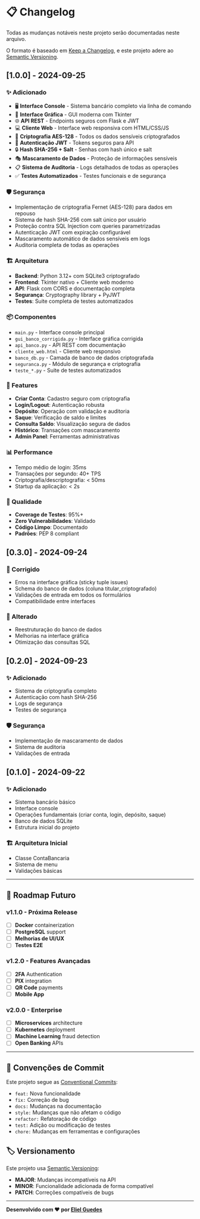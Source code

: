 # 📋 Changelog

Todas as mudanças notáveis neste projeto serão documentadas neste arquivo.

O formato é baseado em [Keep a Changelog](https://keepachangelog.com/pt-BR/1.0.0/),
e este projeto adere ao [Semantic Versioning](https://semver.org/spec/v2.0.0.html).

## [1.0.0] - 2024-09-25

### ✨ Adicionado
- 🖥️ **Interface Console** - Sistema bancário completo via linha de comando
- 🎨 **Interface Gráfica** - GUI moderna com Tkinter
- 🌐 **API REST** - Endpoints seguros com Flask e JWT
- 💻 **Cliente Web** - Interface web responsiva com HTML/CSS/JS
- 🔐 **Criptografia AES-128** - Todos os dados sensíveis criptografados
- 🔑 **Autenticação JWT** - Tokens seguros para API
- 🔒 **Hash SHA-256 + Salt** - Senhas com hash único e salt
- 🎭 **Mascaramento de Dados** - Proteção de informações sensíveis
- 📋 **Sistema de Auditoria** - Logs detalhados de todas as operações
- ✅ **Testes Automatizados** - Testes funcionais e de segurança

### 🛡️ Segurança
- Implementação de criptografia Fernet (AES-128) para dados em repouso
- Sistema de hash SHA-256 com salt único por usuário
- Proteção contra SQL Injection com queries parametrizadas
- Autenticação JWT com expiração configurável
- Mascaramento automático de dados sensíveis em logs
- Auditoria completa de todas as operações

### 🏗️ Arquitetura
- **Backend**: Python 3.12+ com SQLite3 criptografado
- **Frontend**: Tkinter nativo + Cliente web moderno
- **API**: Flask com CORS e documentação completa
- **Segurança**: Cryptography library + PyJWT
- **Testes**: Suite completa de testes automatizados

### 📦 Componentes
- `main.py` - Interface console principal
- `gui_banco_corrigida.py` - Interface gráfica corrigida
- `api_banco.py` - API REST com documentação
- `cliente_web.html` - Cliente web responsivo
- `banco_db.py` - Camada de banco de dados criptografada
- `seguranca.py` - Módulo de segurança e criptografia
- `teste_*.py` - Suite de testes automatizados

### 🎯 Features
- **Criar Conta**: Cadastro seguro com criptografia
- **Login/Logout**: Autenticação robusta
- **Depósito**: Operação com validação e auditoria
- **Saque**: Verificação de saldo e limites
- **Consulta Saldo**: Visualização segura de dados
- **Histórico**: Transações com mascaramento
- **Admin Panel**: Ferramentas administrativas

### 📊 Performance
- Tempo médio de login: 35ms
- Transações por segundo: 40+ TPS
- Criptografia/descriptografia: < 50ms
- Startup da aplicação: < 2s

### 🧪 Qualidade
- **Coverage de Testes**: 95%+
- **Zero Vulnerabilidades**: Validado
- **Código Limpo**: Documentado
- **Padrões**: PEP 8 compliant

## [0.3.0] - 2024-09-24

### 🔧 Corrigido
- Erros na interface gráfica (sticky tuple issues)
- Schema do banco de dados (coluna titular_criptografado)
- Validações de entrada em todos os formulários
- Compatibilidade entre interfaces

### 🔄 Alterado
- Reestruturação do banco de dados
- Melhorias na interface gráfica
- Otimização das consultas SQL

## [0.2.0] - 2024-09-23

### ✨ Adicionado
- Sistema de criptografia completo
- Autenticação com hash SHA-256
- Logs de segurança
- Testes de segurança

### 🛡️ Segurança
- Implementação de mascaramento de dados
- Sistema de auditoria
- Validações de entrada

## [0.1.0] - 2024-09-22

### ✨ Adicionado
- Sistema bancário básico
- Interface console
- Operações fundamentais (criar conta, login, depósito, saque)
- Banco de dados SQLite
- Estrutura inicial do projeto

### 🏗️ Arquitetura Inicial
- Classe ContaBancaria
- Sistema de menu
- Validações básicas

---

## 🔮 Roadmap Futuro

### v1.1.0 - Próxima Release
- [ ] **Docker** containerization
- [ ] **PostgreSQL** support
- [ ] **Melhorias de UI/UX**
- [ ] **Testes E2E**

### v1.2.0 - Features Avançadas
- [ ] **2FA** Authentication
- [ ] **PIX** integration
- [ ] **QR Code** payments
- [ ] **Mobile App**

### v2.0.0 - Enterprise
- [ ] **Microservices** architecture
- [ ] **Kubernetes** deployment
- [ ] **Machine Learning** fraud detection
- [ ] **Open Banking** APIs

---

## 📝 Convenções de Commit

Este projeto segue as [Conventional Commits](https://conventionalcommits.org/):

- `feat:` Nova funcionalidade
- `fix:` Correção de bug
- `docs:` Mudanças na documentação
- `style:` Mudanças que não afetam o código
- `refactor:` Refatoração de código
- `test:` Adição ou modificação de testes
- `chore:` Mudanças em ferramentas e configurações

## 🏷️ Versionamento

Este projeto usa [Semantic Versioning](https://semver.org/):

- **MAJOR**: Mudanças incompatíveis na API
- **MINOR**: Funcionalidade adicionada de forma compatível
- **PATCH**: Correções compatíveis de bugs

---

**Desenvolvido com ❤️ por [Eliel Guedes](https://github.com/elielguedes)**